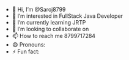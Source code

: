 - 👋 Hi, I’m @Saroj8799
- 👀 I’m interested in FullStack Java Developer 
- 🌱 I’m currently learning JRTP
- 💞️ I’m looking to collaborate on 
- 📫 How to reach me 8799717284
- 😄 Pronouns: 
- ⚡ Fun fact: 

<!---
Saroj8799/Saroj8799 is a ✨ special ✨ repository because its `README.md` (this file) appears on your GitHub profile.
You can click the Preview link to take a look at your changes.
--->
